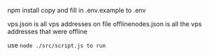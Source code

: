 npm install
copy and fill in .env.example to .env

vps.json is all vps addresses on file
offlinenodes.json is all the vps addresses that were offline 

use `node ./src/script.js to run`